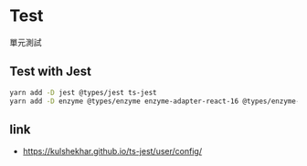 # Test

單元測試

## Test with Jest
```sh
yarn add -D jest @types/jest ts-jest
yarn add -D enzyme @types/enzyme enzyme-adapter-react-16 @types/enzyme-adapter-react-16 enzyme-to-json @types/enzyme-to-json
```

## link

- https://kulshekhar.github.io/ts-jest/user/config/
